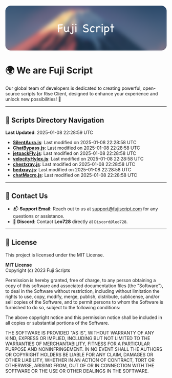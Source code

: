 ![Banner](.github/b.webp)

# 🌍 **We are Fuji Script**

Our global team of developers is dedicated to creating powerful, open-source scripts for Rise Client, designed to enhance your experience and unlock new possibilities! 🌟

---
<!-- SCRIPTS_NAVIGATION_START -->
## 📂 **Scripts Directory Navigation**

**Last Updated**: 2025-01-08 22:28:59 UTC

- **[SilentAura.js](scripts/SilentAura.js)**: Last modified on 2025-01-08 22:28:58 UTC
- **[ChatBypass.js](scripts/ChatBypass.js)**: Last modified on 2025-01-08 22:28:58 UTC
- **[jetpackFly.js](scripts/jetpackFly.js)**: Last modified on 2025-01-08 22:28:58 UTC
- **[velocityHylex.js](scripts/velocityHylex.js)**: Last modified on 2025-01-08 22:28:58 UTC
- **[chestxray.js](scripts/chestxray.js)**: Last modified on 2025-01-08 22:28:58 UTC
- **[bedxray.js](scripts/bedxray.js)**: Last modified on 2025-01-08 22:28:58 UTC
- **[chatMacro.js](scripts/chatMacro.js)**: Last modified on 2025-01-08 22:28:58 UTC

<!-- SCRIPTS_NAVIGATION_END -->

---

## 💬 **Contact Us**  
- 📬 **Support Email**: Reach out to us at [support@fujiscript.com](mailto:support@fujiscript.com) for any questions or assistance.  
- 💬 **Discord**: Contact **Leo728** directly at `Discord@leo728`.

---

## 📜 **License**

This project is licensed under the MIT License.  

**MIT License**  
Copyright (c) 2023 Fuji Scripts  

Permission is hereby granted, free of charge, to any person obtaining a copy of this software and associated documentation files (the "Software"), to deal in the Software without restriction, including without limitation the rights to use, copy, modify, merge, publish, distribute, sublicense, and/or sell copies of the Software, and to permit persons to whom the Software is furnished to do so, subject to the following conditions:  

The above copyright notice and this permission notice shall be included in all copies or substantial portions of the Software.  

THE SOFTWARE IS PROVIDED "AS IS", WITHOUT WARRANTY OF ANY KIND, EXPRESS OR IMPLIED, INCLUDING BUT NOT LIMITED TO THE WARRANTIES OF MERCHANTABILITY, FITNESS FOR A PARTICULAR PURPOSE AND NONINFRINGEMENT. IN NO EVENT SHALL THE AUTHORS OR COPYRIGHT HOLDERS BE LIABLE FOR ANY CLAIM, DAMAGES OR OTHER LIABILITY, WHETHER IN AN ACTION OF CONTRACT, TORT OR OTHERWISE, ARISING FROM, OUT OF OR IN CONNECTION WITH THE SOFTWARE OR THE USE OR OTHER DEALINGS IN THE SOFTWARE.  
